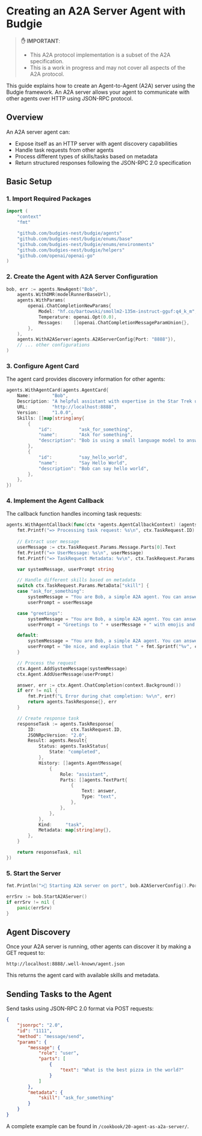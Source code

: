 # Creating an A2A Server Agent with Budgie

> **✋ IMPORTANT**: 
> - This A2A protocol implementation is a subset of the A2A specification.
> - This is a work in progress and may not cover all aspects of the A2A protocol.


This guide explains how to create an Agent-to-Agent (A2A) server using the Budgie framework. An A2A server allows your agent to communicate with other agents over HTTP using JSON-RPC protocol.

## Overview

An A2A server agent can:
- Expose itself as an HTTP server with agent discovery capabilities
- Handle task requests from other agents
- Process different types of skills/tasks based on metadata
- Return structured responses following the JSON-RPC 2.0 specification

## Basic Setup

### 1. Import Required Packages

```go
import (
    "context"
    "fmt"

    "github.com/budgies-nest/budgie/agents"
    "github.com/budgies-nest/budgie/enums/base"
    "github.com/budgies-nest/budgie/enums/environments"
    "github.com/budgies-nest/budgie/helpers"
    "github.com/openai/openai-go"
)
```

### 2. Create the Agent with A2A Server Configuration

```go
bob, err := agents.NewAgent("Bob",
    agents.WithDMR(modelRunnerBaseUrl),
    agents.WithParams(
        openai.ChatCompletionNewParams{
            Model: "hf.co/bartowski/smollm2-135m-instruct-gguf:q4_k_m",
            Temperature: openai.Opt(0.0),
            Messages:    []openai.ChatCompletionMessageParamUnion{},
        },
    ),
    agents.WithA2AServer(agents.A2AServerConfig{Port: "8888"}),
    // ... other configurations
)
```

### 3. Configure Agent Card

The agent card provides discovery information for other agents:

```go
agents.WithAgentCard(agents.AgentCard{
    Name:        "Bob",
    Description: "A helpful assistant with expertise in the Star Trek universe.",
    URL:         "http://localhost:8888",
    Version:     "1.0.0",
    Skills: []map[string]any{
        {
            "id":          "ask_for_something",
            "name":        "Ask for something",
            "description": "Bob is using a small language model to answer questions",
        },
        {
            "id":          "say_hello_world",
            "name":        "Say Hello World",
            "description": "Bob can say hello world",
        },
    },
})
```

### 4. Implement the Agent Callback

The callback function handles incoming task requests:

```go
agents.WithAgentCallback(func(ctx *agents.AgentCallbackContext) (agents.TaskResponse, error) {
    fmt.Printf("=> Processing task request: %s\n", ctx.TaskRequest.ID)
    
    // Extract user message
    userMessage := ctx.TaskRequest.Params.Message.Parts[0].Text
    fmt.Printf("=> UserMessage: %s\n", userMessage)
    fmt.Printf("=> TaskRequest Metadata: %v\n", ctx.TaskRequest.Params.MetaData)

    var systemMessage, userPrompt string

    // Handle different skills based on metadata
    switch ctx.TaskRequest.Params.MetaData["skill"] {
    case "ask_for_something":
        systemMessage = "You are Bob, a simple A2A agent. You can answer questions."
        userPrompt = userMessage

    case "greetings":
        systemMessage = "You are Bob, a simple A2A agent. You can answer questions."
        userPrompt = "Greetings to " + userMessage + " with emojis and use his name."

    default:
        systemMessage = "You are Bob, a simple A2A agent. You can answer questions."
        userPrompt = "Be nice, and explain that " + fmt.Sprintf("%v", ctx.TaskRequest.Params.MetaData["skill"]) + " is not a valid task ID."
    }

    // Process the request
    ctx.Agent.AddSystemMessage(systemMessage)
    ctx.Agent.AddUserMessage(userPrompt)

    answer, err := ctx.Agent.ChatCompletion(context.Background())
    if err != nil {
        fmt.Printf("L Error during chat completion: %v\n", err)
        return agents.TaskResponse{}, err
    }

    // Create response task
    responseTask := agents.TaskResponse{
        ID:             ctx.TaskRequest.ID,
        JSONRpcVersion: "2.0",
        Result: agents.Result{
            Status: agents.TaskStatus{
                State: "completed",
            },
            History: []agents.AgentMessage{
                {
                    Role: "assistant",
                    Parts: []agents.TextPart{
                        {
                            Text: answer,
                            Type: "text",
                        },
                    },
                },
            },
            Kind:     "task",
            Metadata: map[string]any{},
        },
    }

    return responseTask, nil
})
```

### 5. Start the Server

```go
fmt.Println("> Starting A2A server on port", bob.A2AServerConfig().Port)

errSrv := bob.StartA2AServer()
if errSrv != nil {
    panic(errSrv)
}
```

## Agent Discovery

Once your A2A server is running, other agents can discover it by making a GET request to:

```
http://localhost:8888/.well-known/agent.json
```

This returns the agent card with available skills and metadata.

## Sending Tasks to the Agent

Send tasks using JSON-RPC 2.0 format via POST requests:

```json
{
    "jsonrpc": "2.0",
    "id": "1111",
    "method": "message/send",
    "params": {
        "message": {
            "role": "user",
            "parts": [
                {
                    "text": "What is the best pizza in the world?"
                }
            ]
        },
        "metadata": {
            "skill": "ask_for_something"
        }
    }
}
```


A complete example can be found in `/cookbook/20-agent-as-a2a-server/`.